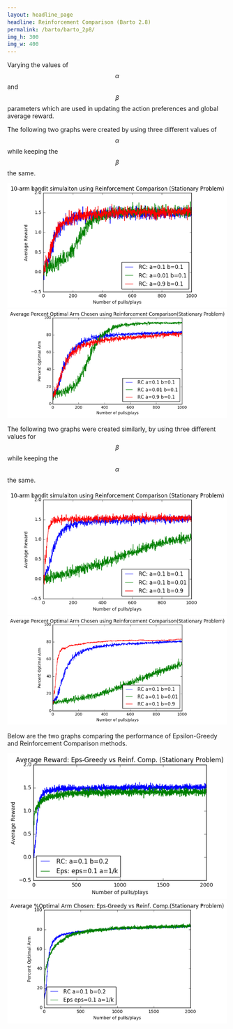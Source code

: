 ```yaml
---
layout: headline_page
headline: Reinforcement Comparison (Barto 2.8)
permalink: /barto/barto_2p8/
img_h: 300
img_w: 400
---
```


Varying the values of $$\alpha$$ and $$\beta$$ parameters which are used in updating the action preferences and global average reward.

The following two graphs were created by using three different values of $$\alpha$$ while keeping the $$\beta$$ the same.

<img src="/assets/Barto_RC_alpha_reward.png" class="img-thumbnail C-graph-center" alt="RC: Average Reward over time - alpha varying" width="{{ page.img_w }}" height="{{ page.img_h }}">

<img src="/assets/Barto_RC_alpha_optimal.png" class="img-thumbnail C-graph-center" alt="RC: Percent Optimal action over time - alpha varying" width="{{ page.img_w }}" height="{{ page.img_h }}">


The following two graphs were created similarly, by using three different values for $$\beta$$ while keeping the $$\alpha$$ the same.

<img src="/assets/Barto_RC_beta_reward.png" class="img-thumbnail C-graph-center" alt="RC: Average Reward over time - beta varying" width="{{ page.img_w }}" height="{{ page.img_h }}">

<img src="/assets/Barto_RC_beta_optimal.png" class="img-thumbnail C-graph-center" alt="RC: Percent Optimal action over time - beta varying" width="{{ page.img_w }}" height="{{ page.img_h }}">


Below are the two graphs comparing the performance of Epsilon-Greedy and Reinforcement Comparison methods.

<img src="/assets/avgReward_epsGreedy_vs_reinfComp.png" class="img-thumbnail C-graph-center" alt="Eps vs RC: Avg Reward" width="{{ page.img_w }}" height="{{ page.img_h }}">

<img src="/assets/optimal_epsGreedy_vs_reinfComp.png" class="img-thumbnail C-graph-center" alt="Eps vs RC: %optimal" width="{{ page.img_w }}" height="{{ page.img_h }}">